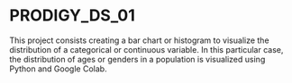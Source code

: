 # PRODIGY_DS_01

This project consists creating a bar chart or histogram to visualize the distribution of a categorical or continuous variable. In this particular case, the distribution of ages or genders in a population is visualized using Python and Google Colab.
